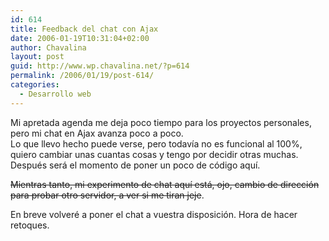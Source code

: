 ```yaml
---
id: 614
title: Feedback del chat con Ajax
date: 2006-01-19T10:31:04+02:00
author: Chavalina
layout: post
guid: http://www.wp.chavalina.net/?p=614
permalink: /2006/01/19/post-614/
categories:
  - Desarrollo web
---
```

Mi apretada agenda me deja poco tiempo para los proyectos personales, pero mi chat en Ajax avanza poco a poco.  
Lo que llevo hecho puede verse, pero todavía no es funcional al 100%, quiero cambiar unas cuantas cosas y tengo por decidir otras muchas. Después será el momento de poner un poco de código aquí.

<s>Mientras tanto, mi experimento de chat aquí está, ojo, cambio de dirección para probar otro servidor, a ver si me tiran jeje</s>.

En breve volveré a poner el chat a vuestra disposición. Hora de hacer retoques.